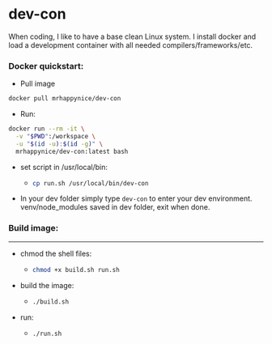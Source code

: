 # dev-con
When coding, I like to have a base clean Linux system. I install docker and load a development container with all needed compilers/frameworks/etc. 

### Docker quickstart:
- Pull image
```bash
docker pull mrhappynice/dev-con
```
- Run:
```bash
docker run --rm -it \
  -v "$PWD":/workspace \
  -u "$(id -u):$(id -g)" \
  mrhappynice/dev-con:latest bash

```
- set script in /usr/local/bin:
  - ```sh
    cp run.sh /usr/local/bin/dev-con
    ```
- In your dev folder simply type ```dev-con``` to enter your dev environment. venv/node_modules saved in dev folder, exit when done.


### Build image:
---
- chmod the shell files:
  - ```sh
    chmod +x build.sh run.sh
    ```
- build the image:
  - ```sh
    ./build.sh
    ```
- run:
  - ```sh
    ./run.sh

    ```
